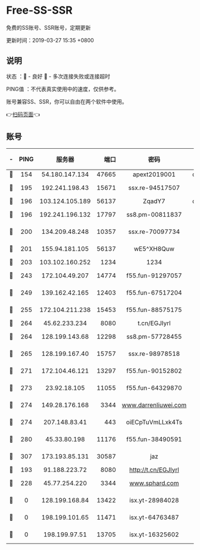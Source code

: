 # Free-SS-SSR

免费的SS账号、SSR账号，定期更新

更新时间：2019-03-27 15:35 +0800

## 说明

状态     ：🙂 - 良好 🙁 - 多次连接失败或连接超时

PING值   ：不代表真实使用中的速度，仅供参考。

账号兼容SS、SSR，你可以自由在两个软件中使用。

👉[扫码页面](https://liesauer.github.io/Free-SS-SSR/)👈

## 账号

|-|PING|服务器|端口|密码|加密方式|区域|
|:----:|:----:|:-----:|-----:|:----:|:----:|:----:|
|🙂|154|54.180.147.134|47665|apext2019001|chacha20|KR|
|🙂|195|192.241.198.43|15671|ssx.re-94517507|aes-256-cfb|US|
|🙂|196|103.124.105.189|56137|ZqadY7|chacha20|US|
|🙂|196|192.241.196.132|17797|ss8.pm-00811837|aes-256-cfb|US|
|🙂|200|134.209.48.248|10357|ssx.re-70097734|aes-256-cfb|US|
|🙂|201|155.94.181.105|56137|wE5^XH8Quw|aes-256-cfb|US|
|🙂|203|103.102.160.252|1234|1234|rc4-md5|JP|
|🙂|243|172.104.49.207|14774|f55.fun-91297057|aes-256-cfb|SG|
|🙂|249|139.162.42.165|12403|f55.fun-67517204|aes-256-cfb|SG|
|🙂|255|172.104.211.238|15453|f55.fun-88575175|aes-256-cfb|US|
|🙂|264|45.62.233.234|8080|t.cn/EGJIyrl|rc4-md5|CA|
|🙂|264|128.199.143.68|12298|ss8.pm-57728455|aes-256-cfb|SG|
|🙂|265|128.199.167.40|15757|ssx.re-98978518|aes-256-cfb|SG|
|🙂|271|172.104.46.121|13297|f55.fun-90152802|aes-256-cfb|SG|
|🙂|273|23.92.18.105|11055|f55.fun-64329870|aes-256-cfb|US|
|🙂|274|149.28.176.168|3344|www.darrenliuwei.com|aes-256-cfb|AU|
|🙂|274|207.148.83.41|443|oiECpTuVmLLxk4Ts|aes-256-cfb|AU|
|🙂|280|45.33.80.198|11176|f55.fun-38490591|aes-256-cfb|US|
|🙂|307|173.193.85.131|30587|jaz|aes-256-cfb|US|
|🙂|193|91.188.223.72|8080|http://t.cn/EGJIyrl|rc4-md5|RU|
|🙂|228|45.77.254.220|3344|www.sphard.com|aes-256-cfb|SG|
|🙁|0|128.199.168.84|13422|isx.yt-28984028|aes-256-cfb|SG|
|🙁|0|198.199.101.65|11471|isx.yt-64763487|aes-256-cfb|US|
|🙁|0|198.199.97.51|13705|isx.yt-16325602|aes-256-cfb|US|
